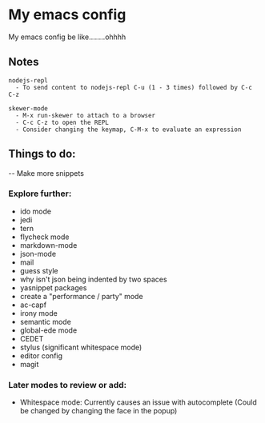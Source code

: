 # My emacs config
My emacs config be like........ohhhh


## Notes
    nodejs-repl
      - To send content to nodejs-repl C-u (1 - 3 times) followed by C-c C-z

    skewer-mode
      - M-x run-skewer to attach to a browser
      - C-c C-z to open the REPL
      - Consider changing the keymap, C-M-x to evaluate an expression


## Things to do:
 -- Make more snippets


### Explore further:
- ido mode
- jedi
- tern
- flycheck mode
- markdown-mode
- json-mode
- mail
- guess style
- why isn't json being indented by two spaces
- yasnippet packages
- create a "performance / party" mode
- ac-capf
- irony mode
- semantic mode
- global-ede mode
- CEDET
- stylus (significant whitespace mode)
- editor config
- magit


### Later modes to review or add:
- Whitespace mode:
    Currently causes an issue with autocomplete (Could be changed by changing the face in the popup)
